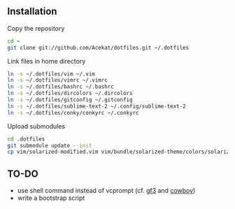 ## Installation

Copy the repository
```bash
cd ~
git clone git://github.com/Acekat/dotfiles.git ~/.dotfiles
```

Link files in home directory
```bash
ln -s ~/.dotfiles/vim ~/.vim
ln -s ~/.dotfiles/vimrc ~/.vimrc
ln -s ~/.dotfiles/bashrc ~/.bashrc
ln -s ~/.dotfiles/dircolors ~/.dircolors
ln -s ~/.dotfiles/gitconfig ~/.gitconfig
ln -s ~/.dotfiles/sublime-text-2 ~/.config/sublime-text-2
ln -s ~/.dotfiles/conky/conkyrc ~/.conkyrc
```

Upload submodules
```bash
cd .dotfiles
git submodule update --init
cp vim/solarized-modified.vim vim/bundle/solarized-theme/colors/solarized.vim
```


## TO-DO

- use shell command instead of vcprompt (cf. [gf3](https://github.com/gf3/dotfiles/blob/master/.bash_prompt) and [cowboy](https://github.com/cowboy/dotfiles/blob/master/source/50_prompt.sh))
- write a bootstrap script
